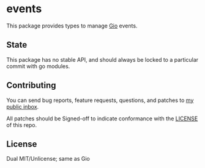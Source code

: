 # events

This package provides types to manage [Gio](https://gioui.org) events.

## State

This package has no stable API, and should always be locked to a particular commit with
go modules.

## Contributing

You can send bug reports, feature requests, questions, and patches to [my public inbox](https://lists.sr.ht/~whereswaldon/public-inbox).

All patches should be Signed-off to indicate conformance with the [LICENSE](https://git.sr.ht/~whereswaldon/events/tree/main/LICENSE) of this repo.

## License

Dual MIT/Unlicense; same as Gio

